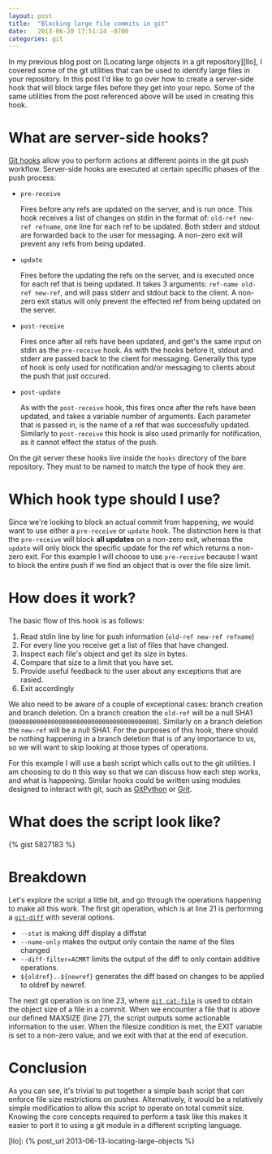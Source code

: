 ```yaml
---
layout: post
title:  "Blocking large file commits in git"
date:   2013-06-20 17:51:24 -0700 
categories: git
---
```


In my previous blog post on [Locating large objects in a git
repository][llo], I covered some of the git utilities that can be used to
identify large files in your repository. In this post I'd like to go over how
to create a server-side hook that will block large files before they get into
your repo. Some of the same utilities from the post referenced above will be
used in creating this hook.

# What are server-side hooks?
[Git hooks][githooks] allow you to perform actions at different points in the
git push workflow. Server-side hooks are executed at certain specific phases of
the push process:

* `pre-receive`

  Fires before any refs are updated on the server, and is run once.  This hook
  receives a list of changes on stdin in the format of: `old-ref new-ref
  refname`, one line for each ref to be updated. Both stderr and stdout are
  forwarded back to the user for messaging. A non-zero exit will prevent any
  refs from being updated.

* `update`

  Fires before the updating the refs on the server, and is executed once for
  each ref that is being updated. It takes 3 arguments: `ref-name old-ref
  new-ref`, and will pass stderr and stdout back to the client. A non-zero exit
  status will only prevent the effected ref from being updated on the server.

* `post-receive`
  
  Fires once after all refs have been updated, and get's the same input on
  stdin as the `pre-receive` hook. As with the hooks before it, stdout and
  stderr are passed back to the client for messaging. Generally this type of
  hook is only used for notification and/or messaging to clients about the push
  that just occured.

* `post-update`
  
  As with the `post-receive` hook, this fires once after the refs have been
  updated, and takes a variable number of arguments. Each parameter that is
  passed in, is the name of a ref that was successfully updated. Similarly to
  `post-receive` this hook is also used primarily for notification, as it cannot
  effect the status of the push.

On the git server these hooks live inside the `hooks` directory of the bare
repository. They must to be named to match the type of hook they are.

# Which hook type should I use?

Since we're looking to block an actual commit from happening, we would want to
use either a `pre-receive` or `update` hook. The distinction here is that the
`pre-receive` will block **all updates** on a non-zero exit, whereas the
`update` will only block the specific update for the ref which returns a
non-zero exit. For this example I will choose to use `pre-receive` because I
want to block the entire push if we find an object that is over the file size
limit.

# How does it work?

The basic flow of this hook is as follows:

1. Read stdin line by line for push information (`old-ref new-ref refname`)
1. For every line you receive get a list of files that have changed.
1. Inspect each file's object and get its size in bytes.
1. Compare that size to a limit that you have set.
1. Provide useful feedback to the user about any exceptions that are rasied.
1. Exit accordingly

We also need to be aware of a couple of exceptional cases: branch creation and
branch deletion. On a branch creation the `old-ref` will be a null SHA1
(`0000000000000000000000000000000000000000`). Similarly on a branch deletion
the `new-ref` will be a null SHA1. For the purposes of this hook, there should
be nothing happening in a branch deletion that is of any importance to us, so we
will want to skip looking at those types of operations.

For this example I will use a bash script which calls out to the git utilities.
I am choosing to do it this way so that we can discuss how each step works, and
what is happening. Similar hooks could be written using modules designed to
interact with git, such as [GitPython][gitpython] or [Grit][grit].

# What does the script look like?

{% gist 5827183 %}

# Breakdown
Let's explore the script a little bit, and go through the operations happening
to make all this work. The first git operation, which is at line 21 is
performing a [`git-diff`][gitdiff] with several options.

* `--stat` is making diff display a diffstat
* `--name-only` makes the output only contain the name of the files changed
* `--diff-filter=ACMRT` limits the output of the diff to only contain additive
  operations.
* `${oldref}..${newref}` generates the diff based on changes to be applied to
  oldref by newref.

The next git operation is on line 23, where [`git cat-file`][gitcatfile] is used
to obtain the object size of a file in a commit. When we encounter a file that
is above our defined MAXSIZE (line 27), the script outputs some actionable
information to the user. When the filesize condition is met, the EXIT variable
is set to a non-zero value, and we exit with that at the end of execution.

# Conclusion
As you can see, it's trivial to put together a simple bash script that can
enforce file size restrictions on pushes. Alternatively, it would be a
relatively simple modification to allow this script to operate on total commit
size. Knowing the core concepts required to perform a task like this makes
it easier to port it to using a git module in a different scripting language.

[githooks]: https://www.kernel.org/pub/software/scm/git/docs/githooks.html
[gitdiff]: https://www.kernel.org/pub/software/scm/git/docs/git-diff.html
[gitcatfile]: https://www.kernel.org/pub/software/scm/git/docs/git-cat-file.html
[gitpython]: http://gitorious.org/git-python
[grit]: https://github.com/mojombo/grit
[llo]: {% post_url 2013-06-13-locating-large-objects %}
